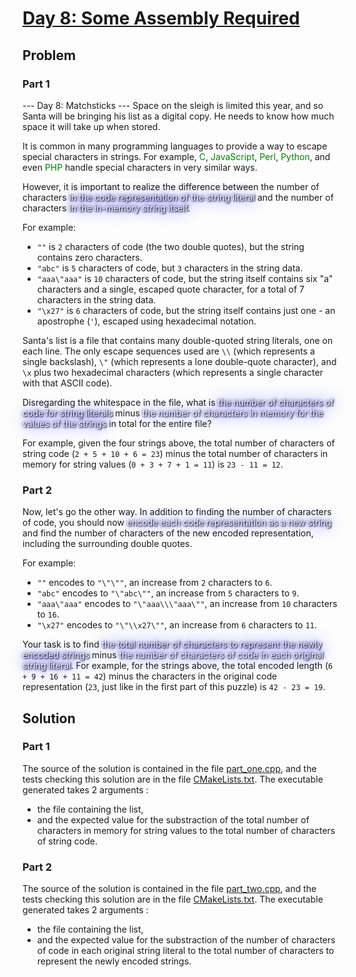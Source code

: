 # [Day 8: Some Assembly Required](https://adventofcode.com/2015/day/8)

## Problem

### Part 1

--- Day 8: Matchsticks ---
Space on the sleigh is limited this year, and so Santa will be bringing his list as a digital copy. He needs to know how much space it will take up when stored.

It is common in many programming languages to provide a way to escape special characters in strings. For example, <span style="color:green">C</span>, <span style="color:green">JavaScript</span>, <span style="color:green">Perl</span>, <span style="color:green">Python</span>, and even <span style="color:green">PHP</span> handle special characters in very similar ways.

However, it is important to realize the difference between the number of characters <span style="color:white;text-shadow: 1px 1px 2px black, 0 0 25px blue, 0 0 5px darkblue;">in the code representation of the string literal</span> and the number of characters <span style="color:white;text-shadow: 1px 1px 2px black, 0 0 25px blue, 0 0 5px darkblue;">in the in-memory string itself</span>.

For example:

- `""` is `2` characters of code (the two double quotes), but the string contains zero characters.
- `"abc"` is `5` characters of code, but `3` characters in the string data.
- `"aaa\"aaa"` is `10` characters of code, but the string itself contains six "a" characters and a single, escaped quote character, for a total of 7 characters in the string data.
- `"\x27"` is `6` characters of code, but the string itself contains just one - an apostrophe (`'`), escaped using hexadecimal notation.

Santa's list is a file that contains many double-quoted string literals, one on each line. The only escape sequences used are `\\` (which represents a single backslash), `\"` (which represents a lone double-quote character), and `\x` plus two hexadecimal characters (which represents a single character with that ASCII code).

Disregarding the whitespace in the file, what is <span style="color:white;text-shadow: 1px 1px 2px black, 0 0 25px blue, 0 0 5px darkblue;">the number of characters of code for string literals</span> minus <span style="color:white;text-shadow: 1px 1px 2px black, 0 0 25px blue, 0 0 5px darkblue;">the number of characters in memory for the values of the strings</span> in total for the entire file?

For example, given the four strings above, the total number of characters of string code (`2 + 5 + 10 + 6 = 23`) minus the total number of characters in memory for string values (`0 + 3 + 7 + 1 = 11`) is `23 - 11 = 12`.

### Part 2

Now, let's go the other way. In addition to finding the number of characters of code, you should now <span style="color:white;text-shadow: 1px 1px 2px black, 0 0 25px blue, 0 0 5px darkblue;">encode each code representation as a new string</span> and find the number of characters of the new encoded representation, including the surrounding double quotes.

For example:

- `""` encodes to `"\"\""`, an increase from `2` characters to `6`.
- `"abc"` encodes to `"\"abc\""`, an increase from `5` characters to `9`.
- `"aaa\"aaa"` encodes to `"\"aaa\\\"aaa\""`, an increase from `10` characters to `16`.
- `"\x27"` encodes to `"\"\\x27\""`, an increase from `6` characters to `11`.

Your task is to find <span style="color:white;text-shadow: 1px 1px 2px black, 0 0 25px blue, 0 0 5px darkblue;">the total number of characters to represent the newly encoded strings</span> minus <span style="color:white;text-shadow: 1px 1px 2px black, 0 0 25px blue, 0 0 5px darkblue;">the number of characters of code in each original string literal</span>. For example, for the strings above, the total encoded length (`6 + 9 + 16 + 11 = 42`) minus the characters in the original code representation (`23`, just like in the first part of this puzzle) is `42 - 23 = 19`.

## Solution

### Part 1

The source of the solution is contained in the file [part_one.cpp](src/part_one.cpp), and the tests checking this solution are in the file [CMakeLists.txt](CMakeLists.txt).
The executable generated takes 2 arguments :
- the file containing the list,
- and the expected value for the substraction of the total number of characters in memory for string values to the total number of characters of string code.

### Part 2

The source of the solution is contained in the file [part_two.cpp](src/part_two.cpp), and the tests checking this solution are in the file [CMakeLists.txt](CMakeLists.txt).
The executable generated takes 2 arguments :
- the file containing the list,
- and the expected value for the substraction of the number of characters of code in each original string literal to the total number of characters to represent the newly encoded strings.
